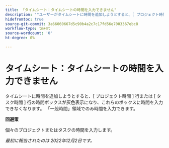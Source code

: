 ```yaml
---
title: 「タイムシート：タイムシートの時間を入力できません"
description: '"ユーザーがタイムシートに時間を追加しようとすると、[ プロジェクト時間 ] 行または [ タスク時間 ] 行の時間ボックスが灰色表示になり、これらのボックスに時間を入力できなくなります。 「一般時間」領域でのみ時間を入力できます。'
hidefromtoc: true
source-git-commit: 3a66060667d5c90b4a2c7c17fd56e7003367ebc8
workflow-type: tm+mt
source-wordcount: '0'
ht-degree: 0%

---
```



# タイムシート：タイムシートの時間を入力できません

タイムシートに時間を追加しようとすると、[ プロジェクト時間 ] 行または [ タスク時間 ] 行の時間ボックスが灰色表示になり、これらのボックスに時間を入力できなくなります。 「一般時間」領域でのみ時間を入力できます。

**回避策**

個々のプロジェクトまたはタスクの時間を入力します。

_最初に報告されたのは 2022年12月2日です。_

